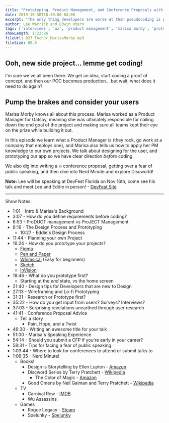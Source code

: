 ```yaml
---
title: "Prototyping, Product Management, and Conference Proposals with Marisa Morby"
date: 2019-10-30T10:30:00-04:00
excerpt: "The only thing developers are worse at than pseudocoding is prototyping. Marisa Morby walks us through designing our apps and tells us how she approaches user research both at Gatsby and for personal projects. Then we talk about public speaking and Terry Pratchett."
author: Lee Warrick and Edwin Otero
tags: ['interviews', 'ux', 'product management', 'marisa morby', 'prototyping']
showLength: 1:23:26
fileUrl: 027_TechJr_MarisaMorby.mp3
fileSize: 89.8
---
```


## Ooh, new side project... lemme get coding!

I'm sure we've all been there. We get an idea, start coding a proof of concept, and then our POC becomes production... but wait, what does it need to do again?

## Pump the brakes and consider your users

Marisa Morby knows all about this process. Marisa worked as a Product Manager for Gatsby, meaning she was ultimately responsible for nailing down the end goal of the project and making sure all teams kept their eye on the prize while building it out.

In this episode we learn what a Product Manager is (they rock, go work at a company that employs one), and Marisa also tells us how to apply her PM knowledge to our own projects. We talk about designing for the user, and prototyping our app so we have clear direction _before_ coding.

We also dig into writing a 🔥 conference proposal, getting over a fear of public speaking, and then dive into Nerd Minute and explore Discworld!

**Note:** Lee will be speaking at DevFest Florida on Nov 16th, come see his talk and meet Lee and Eddie in person! - [DevFest Site](https://devfestflorida.org/)

---

Show Notes:

* 1:01 - Intro & Marisa's Background
* 3:07 - How do you define requirements before coding?
* 6:53 - ProDUCT management vs ProJECT Management
* 8:16 - The Design Process and Prototyping
  * 10:27 - Eddie's Design Process
* 11:44 - Planning your own Project
* 16:24 - How do you prototype your projects?
  * [Figma](https://www.figma.com/)
  * [Pen and Paper](https://unsplash.com/photos/o2TRWThve_I)
  * [Whimsical](https://whimsical.com) (Easy for beginners)
  * [Sketch](https://www.sketch.com/)
  * [InVision](https://www.invisionapp.com/)
* 18:46 - What do you prototype first?
  * Starting at the _end_ state, vs the home screen
* 21:40 - Design tips for Developers that are new to Design
* 27:13 - Wireframing and Lo-fi Prototyping
* 31:31 - Research or Prototype first?
* 35:22 - How do you get input from users? Surveys? Interviews?
* 37:03 - Surprising revelations unearthed through user research
* 41:41 - Conference Proposal Advice
  * Tell a story
    * Pain, Hope, and a Twist
* 46:30 - Writing an awesome title for your talk
* 51:00 - Marisa's Speaking Experience
* 54:14 - Should you submit a CFP if you're early in your career?
* 58:31 - Tips for facing a fear of public speaking
* 1:03:44 - Where to look for conferences to attend or submit talks to
* 1:06:35 - Nerd Minute!
  * Books!
    * Design is Storytelling by Ellen Lupton - [Amazon](https://www.amazon.com/Design-Storytelling-Ellen-Lupton/dp/194230319X)
    * Discword Series by Terry Pratchett - [Wikipedia](https://en.wikipedia.org/wiki/Discworld)
      * The Color of Magic - [Amazon](https://www.amazon.com/Color-Magic-Discworld-Terry-Pratchett/dp/0062225677)
    * Good Omens by Neil Gaiman and Terry Pratchett - [Wikipedia](https://en.wikipedia.org/wiki/Good_Omens)
  * TV
    * Carnival Row - [IMDB](https://www.imdb.com/title/tt0489974/)
    * Wu Assassins
  * Games
    * Rogue Legacy - [Steam](https://store.steampowered.com/app/241600/Rogue_Legacy/)
    * Spelunky - [Spelunky](https://store.steampowered.com/app/239350/Spelunky/)
